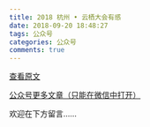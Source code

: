 ```yaml
---
title: 2018 杭州 • 云栖大会有感
date: 2018-09-20 18:48:27
tags: 公众号
categories: 公众号
comments: true
---
```


[查看原文](https://mp.weixin.qq.com/s/fhlskpbtJ0DbanJWs2U4rg)

[公众号更多文章（只能在微信中打开）](https://mp.weixin.qq.com/mp/profile_ext?action=home&__biz=MzUyMTg5MjA5OA==&scene=123#wechat_redirect)

欢迎在下方留言…… 

<!---more--->